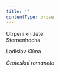 ```yaml
---
title: ''
contentType: prose
---
```


Utrpení knížete  
Sternenhocha

Ladislav Klíma

_Groteskní romaneto_
